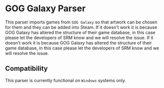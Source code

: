 # GOG Galaxy Parser

This parser imports games from `GOG Galaxy` so that artwork can be chosen for them and they can be added into Steam. If it doesn't work it is because GOG Galaxy has altered the structure of their game database, in this case please let the developers of SRM know and we will resolve the issue. If it doesn't work it is because GOG Galaxy has altered the structure of their game database, in this case please let the developers of SRM know and we will resolve the issue.

## Compatibility

This parser is currently functional on `Windows` systems only.
